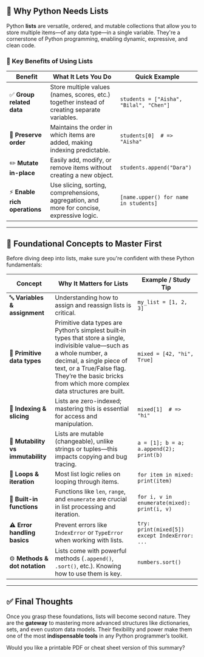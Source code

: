 ## 🐍 Why Python Needs Lists

Python **lists** are versatile, ordered, and mutable collections that allow you to store multiple items—of any data type—in a single variable. They're a cornerstone of Python programming, enabling dynamic, expressive, and clean code.

### 🔹 Key Benefits of Using Lists

| **Benefit**                   | **What It Lets You Do**                                                                      | **Quick Example**                       |
| ----------------------------- | -------------------------------------------------------------------------------------------- | --------------------------------------- |
| ✅ **Group related data**     | Store multiple values (names, scores, etc.) together instead of creating separate variables. | `students = ["Aisha", "Bilal", "Chen"]` |
| 🔁 **Preserve order**         | Maintains the order in which items are added, making indexing predictable.                   | `students[0]  # => "Aisha"`             |
| ✏️ **Mutate in-place**        | Easily add, modify, or remove items without creating a new object.                           | `students.append("Dara")`               |
| ⚡ **Enable rich operations** | Use slicing, sorting, comprehensions, aggregation, and more for concise, expressive logic.   | `[name.upper() for name in students]`   |

---

## 🧱 Foundational Concepts to Master First

Before diving deep into lists, make sure you're confident with these Python fundamentals:

| **Concept**                       | **Why It Matters for Lists**                                                                                                                                                                                                                                  | **Example / Study Tip**                       |
| --------------------------------- | ------------------------------------------------------------------------------------------------------------------------------------------------------------------------------------------------------------------------------------------------------------- | --------------------------------------------- |
| 🔤 **Variables & assignment**     | Understanding how to assign and reassign lists is critical.                                                                                                                                                                                                   | `my_list = [1, 2, 3]`                         |
| 🧮 **Primitive data types**       | Primitive data types are Python’s simplest built‑in types that store a single, indivisible value—such as a whole number, a decimal, a single piece of text, or a True/False flag. They’re the basic bricks from which more complex data structures are built. | `mixed = [42, "hi", True]`                    |
| 🔢 **Indexing & slicing**         | Lists are zero-indexed; mastering this is essential for access and manipulation.                                                                                                                                                                              | `mixed[1]  # => "hi"`                         |
| 🔁 **Mutability vs immutability** | Lists are mutable (changeable), unlike strings or tuples—this impacts copying and bug tracing.                                                                                                                                                                | `a = [1]; b = a; a.append(2); print(b)`       |
| 🔂 **Loops & iteration**          | Most list logic relies on looping through items.                                                                                                                                                                                                              | `for item in mixed: print(item)`              |
| 🔧 **Built-in functions**         | Functions like `len`, `range`, and `enumerate` are crucial in list processing and iteration.                                                                                                                                                                  | `for i, v in enumerate(mixed): print(i, v)`   |
| ⚠️ **Error handling basics**      | Prevent errors like `IndexError` or `TypeError` when working with lists.                                                                                                                                                                                      | `try: print(mixed[5]) except IndexError: ...` |
| ⚙️ **Methods & dot notation**     | Lists come with powerful methods (`.append()`, `.sort()`, etc.). Knowing how to use them is key.                                                                                                                                                              | `numbers.sort()`                              |

---

## ✅ Final Thoughts

Once you grasp these foundations, lists will become second nature. They are the **gateway** to mastering more advanced structures like dictionaries, sets, and even custom data models. Their flexibility and power make them one of the most **indispensable tools** in any Python programmer’s toolkit.

Would you like a printable PDF or cheat sheet version of this summary?
